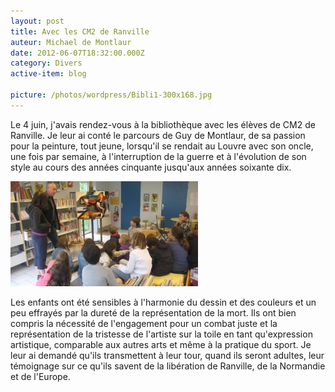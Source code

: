 ```yaml
---
layout: post
title: Avec les CM2 de Ranville
auteur: Michael de Montlaur
date: 2012-06-07T18:32:00.000Z
category: Divers
active-item: blog

picture: /photos/wordpress/Bibli1-300x168.jpg
---
```

Le 4 juin, j'avais rendez-vous à la bibliothèque avec les élèves de CM2 de Ranville. Je leur ai conté le parcours de Guy de Montlaur, de sa passion pour la peinture, tout jeune, lorsqu'il se rendait au Louvre avec son oncle, une fois par semaine, à l'interruption de la guerre et à l'évolution de son style au cours des années cinquante jusqu'aux années soixante dix.

<!--more-->

<img class="size-medium wp-image-1154" title="Les cm2 à la bibliothèque de Ranville" src="/photos/wordpress/Bibli3-300x168.jpg" alt="" width="300" height="168">

Les enfants ont été sensibles à l'harmonie du dessin et des couleurs et un peu effrayés par la dureté de la représentation de la mort. Ils ont bien compris la nécessité de l'engagement pour un combat juste et la représentation de la tristesse de l'artiste sur la toile en tant qu'expression artistique, comparable aux autres arts et même à la pratique du sport. Je leur ai demandé qu'ils transmettent à leur tour, quand ils seront adultes, leur témoignage sur ce qu'ils savent de la libération de Ranville, de la Normandie et de l'Europe.

